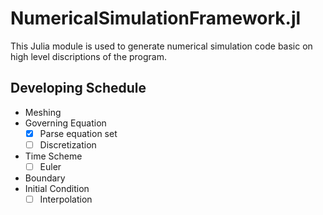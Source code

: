 # NumericalSimulationFramework.jl

This Julia module is used to generate numerical simulation code basic on
high level discriptions of the program.

## Developing Schedule

- Meshing
- Governing Equation
  - [x] Parse equation set
  - [ ] Discretization
- Time Scheme
  - [ ] Euler
- Boundary
- Initial Condition
  - [ ] Interpolation

